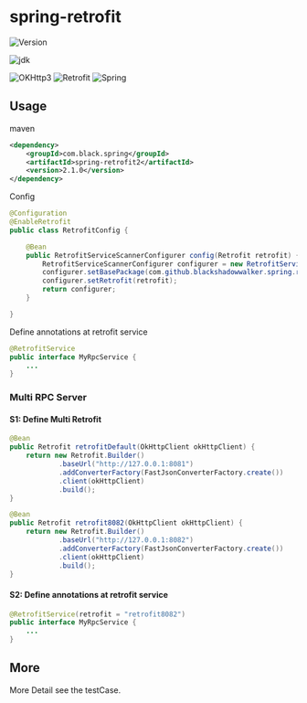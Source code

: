 # spring-retrofit

![Version](https://img.shields.io/badge/Version-0.0.1-blue.svg)

![jdk    ](https://img.shields.io/badge/Jdk-1.7+-blue.svg)

![OKHttp3](https://img.shields.io/badge/OKHttp3-3.3.0-005555.svg)
![Retrofit](https://img.shields.io/badge/Retrofit-2.1.0-005555.svg)
![Spring ](https://img.shields.io/badge/Spring-4.2.5.RELEASE-blue.svg)

## Usage

maven
```xml
<dependency>
    <groupId>com.black.spring</groupId>
    <artifactId>spring-retrofit2</artifactId>
    <version>2.1.0</version>
</dependency>
```

Config

```java
@Configuration
@EnableRetrofit
public class RetrofitConfig {

    @Bean
    public RetrofitServiceScannerConfigurer config(Retrofit retrofit) {
        RetrofitServiceScannerConfigurer configurer = new RetrofitServiceScannerConfigurer();
        configurer.setBasePackage(com.github.blackshadowwalker.spring.retrofit.serviceg.retrofit.service");
        configurer.setRetrofit(retrofit);
        return configurer;
    }

}
```

Define annotations at retrofit service

```java
@RetrofitService
public interface MyRpcService {
    ...
}
```

### Multi RPC Server

#### S1: Define Multi Retrofit

```java
@Bean
public Retrofit retrofitDefault(OkHttpClient okHttpClient) {
    return new Retrofit.Builder()
            .baseUrl("http://127.0.0.1:8081")
            .addConverterFactory(FastJsonConverterFactory.create())
            .client(okHttpClient)
            .build();
}

@Bean
public Retrofit retrofit8082(OkHttpClient okHttpClient) {
    return new Retrofit.Builder()
            .baseUrl("http://127.0.0.1:8082")
            .addConverterFactory(FastJsonConverterFactory.create())
            .client(okHttpClient)
            .build();
}
```

#### S2: Define annotations at retrofit service

```java
@RetrofitService(retrofit = "retrofit8082")
public interface MyRpcService {
    ...
}
```

## More

More Detail see the testCase.